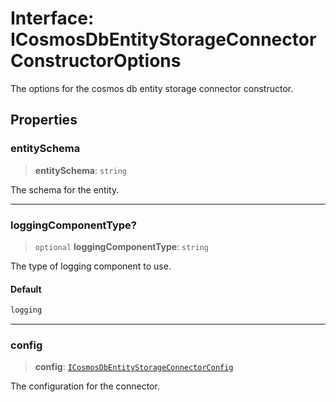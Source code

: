 # Interface: ICosmosDbEntityStorageConnectorConstructorOptions

The options for the cosmos db entity storage connector constructor.

## Properties

### entitySchema

> **entitySchema**: `string`

The schema for the entity.

***

### loggingComponentType?

> `optional` **loggingComponentType**: `string`

The type of logging component to use.

#### Default

```ts
logging
```

***

### config

> **config**: [`ICosmosDbEntityStorageConnectorConfig`](ICosmosDbEntityStorageConnectorConfig.md)

The configuration for the connector.
